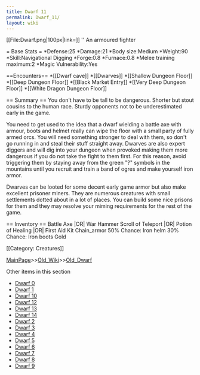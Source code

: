 ```yaml
---
title: Dwarf 11
permalink: Dwarf_11/
layout: wiki
---
```

[[File:Dwarf.png|100px|link=]] '' An armoured fighter

= Base Stats =
*Defense:25
*Damage:21
*Body size:Medium
*Weight:90
*Skill:Navigational Digging
*Forge:0.8
*Furnace:0.8
*Melee training maximum:2
*Magic Vulnerability:Yes

==Encounters==
*[[Dwarf cave]]
*[[Dwarves]]
*[[Shallow Dungeon Floor]]
*[[Deep Dungeon Floor]]
*[[Black Market Entry]]
*[[Very Deep Dungeon Floor]]
*[[White Dragon Dungeon Floor]]

== Summary ==
You don't have to be tall to be dangerous. Shorter but stout cousins to the human race. Sturdy opponents not to be underestimated early in the game.

You need to get used to the idea that a dwarf wielding a battle axe with armour, boots and helmet really can wipe the floor with a small party of fully armed orcs. You will need something stronger to deal with them, so don't go running in and steal their stuff straight away. Dwarves are also expert diggers and will dig into your dungeon when provoked making them more dangerous if you do not take the fight to them first. For this reason, avoid triggering them by staying away from the green &quot;?&quot; symbols in the mountains until you recruit and train a band of ogres and make yourself iron armor.

Dwarves can be looted for some decent early game armor but also make excellent prisoner miners. They are numerous creatures with small settlements dotted about in a lot of places. You can build some nice prisons for them and they may resolve your miming requirements for the rest of the game.

== Inventory ==
 Battle Axe |OR| War Hammer
 Scroll of Teleport |OR| Potion of Healing |OR| First Aid Kit
 Chain_armor
 50% Chance: Iron helm
 30% Chance: Iron boots
 Gold

[[Category: Creatures]]

[MainPage](/keeperrl_wiki/ "wikilink")>>[Old_Wiki](/keeperrl_wiki/Old_Wiki "wikilink")>>[Old_Dwarf](/keeperrl_wiki/Old_Dwarf "wikilink")

Other items in this section
-    [Dwarf 0](/keeperrl_wiki/Dwarf_0 "wikilink")
-    [Dwarf 1](/keeperrl_wiki/Dwarf_1 "wikilink")
-    [Dwarf 10](/keeperrl_wiki/Dwarf_10 "wikilink")
-    [Dwarf 12](/keeperrl_wiki/Dwarf_12 "wikilink")
-    [Dwarf 13](/keeperrl_wiki/Dwarf_13 "wikilink")
-    [Dwarf 14](/keeperrl_wiki/Dwarf_14 "wikilink")
-    [Dwarf 2](/keeperrl_wiki/Dwarf_2 "wikilink")
-    [Dwarf 3](/keeperrl_wiki/Dwarf_3 "wikilink")
-    [Dwarf 4](/keeperrl_wiki/Dwarf_4 "wikilink")
-    [Dwarf 5](/keeperrl_wiki/Dwarf_5 "wikilink")
-    [Dwarf 6](/keeperrl_wiki/Dwarf_6 "wikilink")
-    [Dwarf 7](/keeperrl_wiki/Dwarf_7 "wikilink")
-    [Dwarf 8](/keeperrl_wiki/Dwarf_8 "wikilink")
-    [Dwarf 9](/keeperrl_wiki/Dwarf_9 "wikilink")
